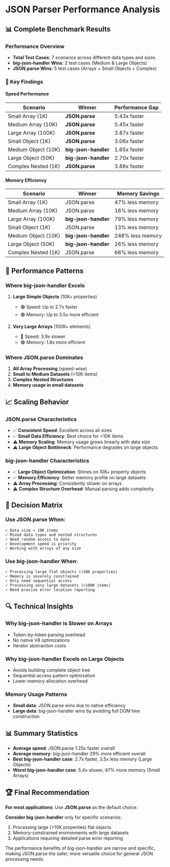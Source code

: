 # JSON Parser Performance Analysis

## 📊 Complete Benchmark Results

### Performance Overview
- **Total Test Cases**: 7 scenarios across different data types and sizes
- **big-json-handler Wins**: 2 test cases (Medium & Large Objects)
- **JSON.parse Wins**: 5 test cases (Arrays + Small Objects + Complex)

### 🎯 Key Findings

#### Speed Performance
| Scenario | Winner | Performance Gap |
|----------|--------|----------------|
| Small Array (1K) | **JSON.parse** | 5.43x faster |
| Medium Array (10K) | **JSON.parse** | 5.45x faster |
| Large Array (100K) | **JSON.parse** | 3.87x faster |
| Small Object (1K) | **JSON.parse** | 3.06x faster |
| Medium Object (10K) | **big-json-handler** | 1.65x faster |
| Large Object (50K) | **big-json-handler** | 2.70x faster |
| Complex Nested (1K) | **JSON.parse** | 3.88x faster |

#### Memory Efficiency
| Scenario | Winner | Memory Savings |
|----------|--------|---------------|
| Small Array (1K) | JSON.parse | 47% less memory |
| Medium Array (10K) | JSON.parse | 16% less memory |
| Large Array (100K) | **big-json-handler** | 79% less memory |
| Small Object (1K) | JSON.parse | 13% less memory |
| Medium Object (10K) | **big-json-handler** | 248% less memory |
| Large Object (50K) | **big-json-handler** | 26% less memory |
| Complex Nested (1K) | JSON.parse | 66% less memory |

## 🚀 Performance Patterns

### Where big-json-handler Excels
1. **Large Simple Objects** (10K+ properties)
   - 🟢 Speed: Up to 2.7x faster
   - 🟢 Memory: Up to 3.5x more efficient

2. **Very Large Arrays** (100K+ elements)
   - 🔴 Speed: 3.9x slower  
   - 🟢 Memory: 1.8x more efficient

### Where JSON.parse Dominates
1. **All Array Processing** (speed-wise)
2. **Small to Medium Datasets** (<10K items)
3. **Complex Nested Structures**
4. **Memory usage in small datasets**

## 📈 Scaling Behavior

### JSON.parse Characteristics
- ✅ **Consistent Speed**: Excellent across all sizes
- ✅ **Small Data Efficiency**: Best choice for <10K items
- ⚠️ **Memory Scaling**: Memory usage grows linearly with data size
- ⚠️ **Large Object Bottleneck**: Performance degrades on large objects

### big-json-handler Characteristics  
- ✅ **Large Object Optimization**: Shines on 10K+ property objects
- ✅ **Memory Efficiency**: Better memory profile on large datasets
- ⚠️ **Array Processing**: Consistently slower on arrays
- ⚠️ **Complex Structure Overhead**: Manual parsing adds complexity

## 🎯 Decision Matrix

### Use JSON.parse When:
```
✓ Data size < 10K items
✓ Mixed data types and nested structures  
✓ Need random access to data
✓ Development speed is priority
✓ Working with arrays of any size
```

### Use big-json-handler When:
```
✓ Processing large flat objects (>10K properties)
✓ Memory is severely constrained
✓ Only need sequential access
✓ Processing very large datasets (>100K items)
✓ Need precise error location reporting
```

## 🔍 Technical Insights

### Why big-json-handler is Slower on Arrays
- Token-by-token parsing overhead
- No native V8 optimizations
- Iterator abstraction costs

### Why big-json-handler Excels on Large Objects
- Avoids building complete object tree
- Sequential access pattern optimization
- Lower memory allocation overhead

### Memory Usage Patterns
- **Small data**: JSON.parse wins due to native efficiency
- **Large data**: big-json-handler wins by avoiding full DOM tree construction

## 📊 Summary Statistics
- **Average speed**: JSON.parse 1.25x faster overall
- **Average memory**: big-json-handler 29% more efficient overall
- **Best big-json-handler case**: 2.7x faster, 3.5x less memory (Large Objects)
- **Worst big-json-handler case**: 5.4x slower, 47% more memory (Small Arrays)

## 🏆 Final Recommendation

**For most applications**: Use **JSON.parse** as the default choice.

**Consider big-json-handler** only for specific scenarios:
1. Processing large (>10K properties) flat objects
2. Memory-constrained environments with large datasets
3. Applications requiring detailed parse error reporting

The performance benefits of big-json-handler are narrow and specific, making JSON.parse the safer, more versatile choice for general JSON processing needs.